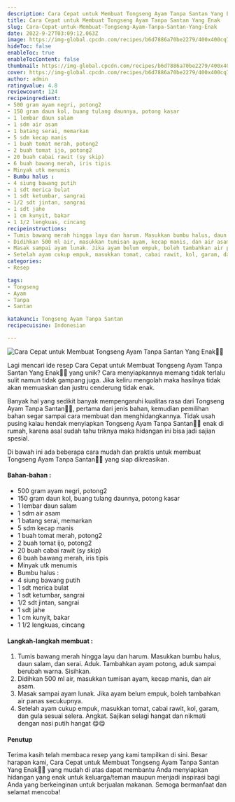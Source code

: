 ```yaml
---
description: Cara Cepat untuk Membuat Tongseng Ayam Tanpa Santan Yang Enak"
title: Cara Cepat untuk Membuat Tongseng Ayam Tanpa Santan Yang Enak
slug: Cara-Cepat-untuk-Membuat-Tongseng-Ayam-Tanpa-Santan-Yang-Enak
date: 2022-9-27T03:09:12.063Z
image: https://img-global.cpcdn.com/recipes/b6d7886a70be2279/400x400cq70/photo.jpg
hideToc: false
enableToc: true
enableTocContent: false
thumbnail: https://img-global.cpcdn.com/recipes/b6d7886a70be2279/400x400cq70/photo.jpg
cover: https://img-global.cpcdn.com/recipes/b6d7886a70be2279/400x400cq70/photo.jpg
author: admin
ratingvalue: 4.8
reviewcount: 124
recipeingredient:
- 500 gram ayam negri, potong2
- 150 gram daun kol, buang tulang daunnya, potong kasar
- 1 lembar daun salam
- 1 sdm air asam
- 1 batang serai, memarkan
- 5 sdm kecap manis
- 1 buah tomat merah, potong2
- 2 buah tomat ijo, potong2
- 20 buah cabai rawit (sy skip)
- 6 buah bawang merah, iris tipis
- Minyak utk menumis
- Bumbu halus :
- 4 siung bawang putih
- 1 sdt merica bulat
- 1 sdt ketumbar, sangrai
- 1/2 sdt jintan, sangrai
- 1 sdt jahe
- 1 cm kunyit, bakar
- 1 1/2 lengkuas, cincang
recipeinstructions:
- Tumis bawang merah hingga layu dan harum. Masukkan bumbu halus, daun salam, dan serai. Aduk. Tambahkan ayam potong, aduk sampai berubah warna. Sisihkan.
- Didihkan 500 ml air, masukkan tumisan ayam, kecap manis, dan air asam.
- Masak sampai ayam lunak. Jika ayam belum empuk, boleh tambahkan air panas secukupnya.
- Setelah ayam cukup empuk, masukkan tomat, cabai rawit, kol, garam, dan gula sesuai selera. Angkat. Sajikan selagi hangat dan nikmati dengan nasi putih hangat 😋😋
categories:
- Resep

tags:
- Tongseng
- Ayam
- Tanpa
- Santan

katakunci: Tongseng Ayam Tanpa Santan
recipecuisine: Indonesian

---
```


![Cara Cepat untuk Membuat Tongseng Ayam Tanpa Santan Yang Enak👩‍🍳](https://img-global.cpcdn.com/recipes/b6d7886a70be2279/400x400cq70/photo.jpg)

Lagi mencari ide resep Cara Cepat untuk Membuat Tongseng Ayam Tanpa Santan Yang Enak👩‍🍳 yang unik? Cara menyiapkannya memang tidak terlalu sulit namun tidak gampang juga. Jika keliru mengolah maka hasilnya tidak akan memuaskan dan justru cenderung tidak enak.

Banyak hal yang sedikit banyak mempengaruhi kualitas rasa dari Tongseng Ayam Tanpa Santan👩‍🍳, pertama dari jenis bahan, kemudian pemilihan bahan segar sampai cara membuat dan menghidangkannya. Tidak usah pusing kalau hendak menyiapkan Tongseng Ayam Tanpa Santan👩‍🍳 enak di rumah, karena asal sudah tahu triknya maka hidangan ini bisa jadi sajian spesial.

Di bawah ini ada beberapa cara mudah dan praktis untuk membuat Tongseng Ayam Tanpa Santan👩‍🍳 yang siap dikreasikan.

<!--inarticleads1-->

#### Bahan-bahan :

- 500 gram ayam negri, potong2
- 150 gram daun kol, buang tulang daunnya, potong kasar
- 1 lembar daun salam
- 1 sdm air asam
- 1 batang serai, memarkan
- 5 sdm kecap manis
- 1 buah tomat merah, potong2
- 2 buah tomat ijo, potong2
- 20 buah cabai rawit (sy skip)
- 6 buah bawang merah, iris tipis
- Minyak utk menumis
- Bumbu halus :
- 4 siung bawang putih
- 1 sdt merica bulat
- 1 sdt ketumbar, sangrai
- 1/2 sdt jintan, sangrai
- 1 sdt jahe
- 1 cm kunyit, bakar
- 1 1/2 lengkuas, cincang

<!--inarticleads2-->

#### Langkah-langkah membuat :

1. Tumis bawang merah hingga layu dan harum. Masukkan bumbu halus, daun salam, dan serai. Aduk. Tambahkan ayam potong, aduk sampai berubah warna. Sisihkan.
1. Didihkan 500 ml air, masukkan tumisan ayam, kecap manis, dan air asam.
1. Masak sampai ayam lunak. Jika ayam belum empuk, boleh tambahkan air panas secukupnya.
1. Setelah ayam cukup empuk, masukkan tomat, cabai rawit, kol, garam, dan gula sesuai selera. Angkat. Sajikan selagi hangat dan nikmati dengan nasi putih hangat 😋😋

#### Penutup

Terima kasih telah membaca resep yang kami tampilkan di sini. Besar harapan kami, Cara Cepat untuk Membuat Tongseng Ayam Tanpa Santan Yang Enak👩‍🍳 yang mudah di atas dapat membantu Anda menyiapkan hidangan yang enak untuk keluarga/teman maupun menjadi inspirasi bagi Anda yang berkeinginan untuk berjualan makanan. Semoga bermanfaat dan selamat mencoba!
